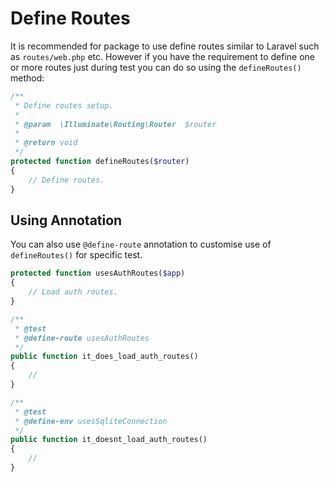 # Define Routes

It is recommended for package to use define routes similar to Laravel such as `routes/web.php` etc. However if you have the requirement to define one or more routes just during test you can do so using the `defineRoutes()` method:

```php
/**
 * Define routes setup.
 *
 * @param  \Illuminate\Routing\Router  $router
 *
 * @return void
 */
protected function defineRoutes($router)
{
    // Define routes.
}
```
## Using Annotation

You can also use `@define-route` annotation to customise use of `defineRoutes()` for specific test.

```php
protected function usesAuthRoutes($app) 
{
    // Load auth routes.
}

/**
 * @test
 * @define-route usesAuthRoutes
 */
public function it_does_load_auth_routes()
{
    // 
}

/**
 * @test
 * @define-env usesSqliteConnection
 */
public function it_doesnt_load_auth_routes()
{
    //
}
```
